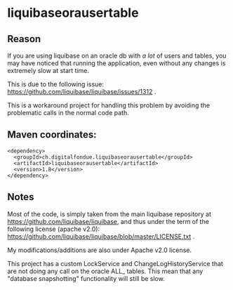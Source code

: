 # liquibaseorausertable

##  Reason

If you are using liquibase on an oracle db with _a lot_ of users and tables, you may have noticed that
running the application, even without any changes is extremely slow at start time.

This is due to the following issue: https://github.com/liquibase/liquibase/issues/1312 .

This is a workaround project for handling this problem by avoiding the problematic calls in the normal code path.

## Maven coordinates:

```
<dependency>
  <groupId>ch.digitalfondue.liquibaseorausertable</groupId>
  <artifactId>liquibaseorausertable</artifactId>
  <version>1.8</version>
</dependency>
```

## Notes

Most of the code, is simply taken from the main liquibase repository at https://github.com/liquibase/liquibase, and thus under the term of the following license (apache v2.0): https://github.com/liquibase/liquibase/blob/master/LICENSE.txt .

My modifications/additions are also under Apache v2.0 license.

This project has a custom LockService and ChangeLogHistoryService that are not doing any call on the oracle ALL_ tables.
This mean that any "database snapshotting" functionality will still be slow.

